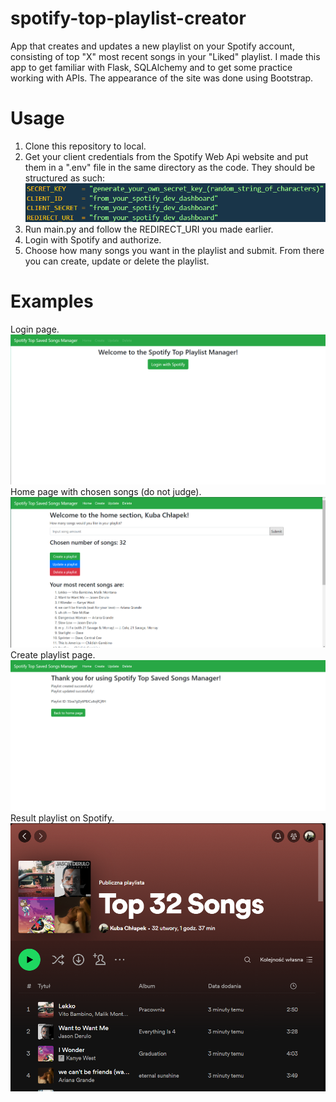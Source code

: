 # spotify-top-playlist-creator
 App that creates and updates a new playlist on your Spotify account, consisting of top "X" most recent songs in your "Liked" playlist. I made this app to get familiar with Flask, SQLAlchemy and to get some practice working with APIs. The appearance of the site was done using Bootstrap.

 # Usage
 1. Clone this repository to local.
 2. Get your client credentials from the Spotify Web Api website and put them in a ".env" file in the same directory as the code. They should be structured as such:
![alt text](assets/env_keys.png)
 3. Run main.py and follow the REDIRECT_URI you made earlier.
 4. Login with Spotify and authorize.
 5. Choose how many songs you want in the playlist and submit. From there you can create, update or delete the playlist.

 # Examples
 Login page.
![alt text](assets/login.png)
 Home page with chosen songs (do not judge).
![alt text](assets/home.png)
 Create playlist page.
![alt text](assets/create.png)
 Result playlist on Spotify.
![alt text](assets/spotify_result.png)
